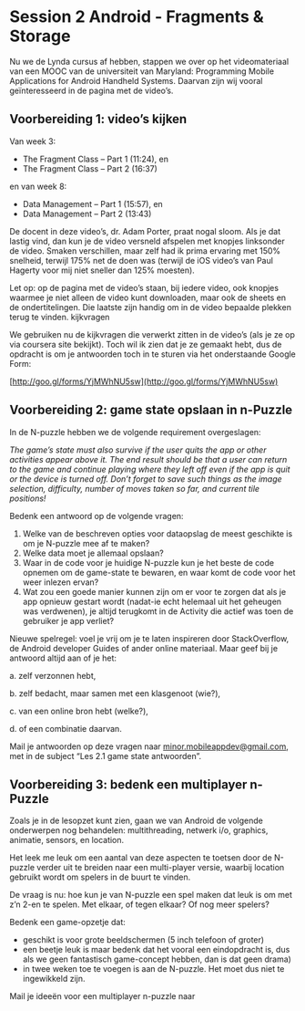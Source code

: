 # Session 2 Android - Fragments & Storage

Nu we de Lynda cursus af hebben, stappen we over op het videomateriaal van een MOOC van de 
universiteit van Maryland: Programming Mobile Applications for Android Handheld Systems. 
Daarvan zijn wij vooral geïnteresseerd in de pagina met de video’s.

## Voorbereiding 1: video’s kijken

Van week 3:

* The Fragment Class – Part 1 (11:24), en
* The Fragment Class – Part 2 (16:37)

en van week 8:

* Data Management – Part 1 (15:57), en
* Data Management – Part 2 (13:43)

De docent in deze video’s, dr. Adam Porter, praat nogal sloom. Als je dat lastig vind, 
dan kun je de video versneld afspelen met knopjes linksonder de video. Smaken verschillen, 
maar zelf had ik prima ervaring met 150% snelheid, terwijl 175% net de doen was 
(terwijl de iOS video’s van Paul Hagerty voor mij niet sneller dan 125% moesten).

Let op: op de pagina met de video’s staan, bij iedere video, ook knopjes waarmee je 
niet alleen de video kunt downloaden, maar ook de sheets en de ondertitelingen. 
Die laatste zijn handig om in de video bepaalde plekken terug te vinden.
kijkvragen

We gebruiken nu de kijkvragen die verwerkt zitten in de video’s (als je ze op via coursera site bekijkt). 
Toch wil ik zien dat je ze gemaakt hebt, dus de opdracht is om je antwoorden toch in te sturen 
via het onderstaande Google Form:

[http://goo.gl/forms/YjMWhNU5sw](http://goo.gl/forms/YjMWhNU5sw)

## Voorbereiding 2: game state opslaan in n-Puzzle

In de N-puzzle hebben we de volgende requirement overgeslagen:

_The game’s state must also survive if the user quits the app or other activities appear above it. 
The end result should be that a user can return to the game and continue playing where they left 
off even if the app is quit or the device is turned off. Don’t forget to save such things as the
image selection, difficulty, number of moves taken so far, and current tile positions!_

Bedenk een antwoord op de volgende vragen:

1. Welke van de beschreven opties voor dataopslag de meest geschikte is om je N-puzzle mee af te maken?
1. Welke data moet je allemaal opslaan?
1. Waar in de code voor je huidige N-puzzle kun je het beste de code opnemen om de game-state te bewaren, en waar komt de code voor het weer inlezen ervan?
1. Wat zou een goede manier kunnen zijn om er voor te zorgen dat als je app opnieuw gestart wordt (nadat-ie echt helemaal uit het geheugen was verdwenen), je altijd terugkomt in de Activity die actief was toen de gebruiker je app verliet?

Nieuwe spelregel: voel je vrij om je te laten inspireren door StackOverflow, de Android developer
Guides of ander online materiaal. Maar geef bij je antwoord altijd aan of je het:

a. zelf verzonnen hebt,

b. zelf bedacht, maar samen met een klasgenoot (wie?),

c. van een online bron hebt (welke?),

d. of een combinatie daarvan.

Mail je antwoorden op deze vragen naar minor.mobileappdev@gmail.com,
met in de subject “Les 2.1 game state antwoorden”.

## Voorbereiding 3: bedenk een multiplayer n-Puzzle

Zoals je in de lesopzet kunt zien, gaan we van Android de volgende onderwerpen 
nog behandelen: multithreading, netwerk i/o, graphics, animatie, sensors, en location.

Het leek me leuk om een aantal van deze aspecten te toetsen door de N-puzzle verder uit 
te breiden naar een multi-player versie, waarbij location gebruikt wordt om spelers 
in de buurt te vinden.

De vraag is nu: hoe kun je van N-puzzle een spel maken dat leuk is om met z’n 2-en te spelen. 
Met elkaar, of tegen elkaar? Of nog meer spelers?

Bedenk een game-opzetje dat:

* geschikt is voor grote beeldschermen (5 inch telefoon of groter)
* een beetje leuk is maar bedenk dat het vooral een eindopdracht is, dus als we geen fantastisch game-concept hebben, dan is dat geen drama)
* in twee weken toe te voegen is aan de N-puzzle. Het moet dus niet te ingewikkeld zijn.

Mail je ideeën voor een multiplayer n-puzzle naar 
